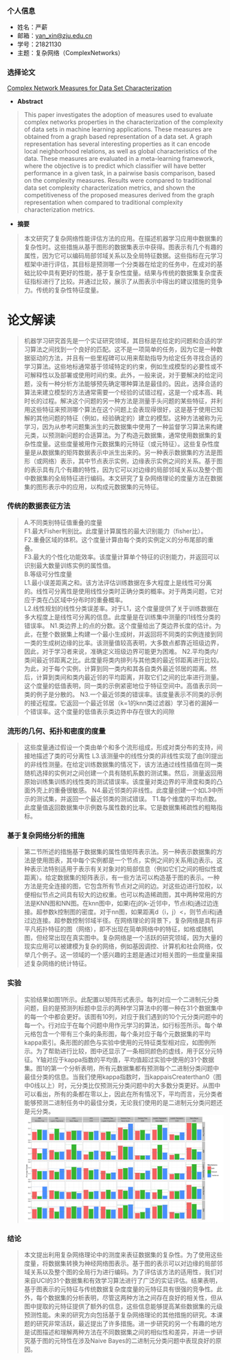  ### 个人信息
 - 姓名：严薪
 - 邮箱：yan_xin@zju.edu.cn
 - 学号：21821130
 - 主题：复杂网络（ComplexNetworks）
 
 ### 选择论文
 
 [Complex Network Measures for Data Set Characterization](https://ieeexplore.ieee.org/stamp/stamp.jsp?tp=&arnumber=6726419)
 
 * **Abstract**
 >This paper investigates the adoption of measures used to evaluate complex networks properties 
 in the characterization of the complexity of data sets in machine learning applications. These measures
 are obtained from a graph based representation of a data set. A graph representation has several 
 interesting properties as it can encode local neighborhood relations, as well as global characteristics
 of the data. These measures are evaluated in a meta-learning framework, where the objective is to predict
 which classifier will have better performance in a given task, in a pairwise basis comparison, based on 
 the complexity measures. Results were compared to traditional data set complexity characterization metrics,
 and shown the competitiveness of the proposed measures derived from the graph representation when compared
 to traditional complexity characterization metrics.
 
 * **摘要**
 >本文研究了复杂网络性能评估方法的应用。在描述机器学习应用中数据集的复杂性时。这些措施从基于图形的数据集表示中获得。图表示有几个有趣的属性，因为它可以编码局部邻域关系以及全局特征数据。这些指标在元学习框架中进行评估，其目标是预测哪一个分类器在给定的任务中，在成对的基础比较中具有更好的性能，基于复杂性度量。结果与传统的数据集复杂度表征指标进行了比较。并通过比较，展示了从图表示中得出的建议措施的竞争力。传统的复杂性特征度量。
 
 # 论文解读
 
>机器学习研究首先是一个实证研究领域，其目标是在给定的问题和合适的学习算法之间找到一个良好的匹配。这不是一项简单的任务，因为它是一种数据驱动的方法，并且有一些里程碑可以用来帮助指导为给定任务寻找合适的学习算法。这些地标通常基于领域特定的约束，例如生成模型的必要性或不可解释性以及部署或使用时间约束。此外，一般来说，对于要解决的给定问题，没有一种分析方法能够预先确定哪种算法是最佳的。因此，选择合适的算法来建立模型的方法通常需要一个经验的试错过程，这是一个成本高、耗时长的过程。解决这个问题的另一种方法是测量手头问题的某些特征，并利用这些特征来预测哪个算法在这个问题上会表现得很好，这是基于使用已知解的其他问题的特征（例如，经验确定的）建立的模型。这种方法被称为元学习，因为从参考问题集派生的元数据集中使用了一种监督学习算法来构建元类，以预测新问题的合适算法。为了构造元数据集，通常使用数据集的复杂性度量。这些度量被用作元数据集的元特征（或元特征）。这些复杂性度量是从数据集的矩阵数据表示中派生出来的。另一种表示数据集的方法是图形（或网络）表示，其中节点表示实例，边缘表示实例之间的关系。基于图的表示具有几个有趣的特性，因为它可以对边缘的局部邻域关系以及整个图中数据集的全局特征进行编码。本文研究了复杂网络理论的度量方法在数据集的图形表示中的应用，以构成元数据集的元特征。
 
 ### 传统的数据表征方法
 >A.不同类别特征值重叠的度量  
 F1.最大Fisher判别比。此度量计算属性的最大识别能力（fisher比）。  
 F2.重叠区域的体积。这个度量计算由每个类的实例定义的分布尾部的重叠。  
 F3.最大的个性化功能效率。该度量计算单个特征的识别能力，并返回可以识别最大数量训练实例的属性值。  
 >B.等级可分性度量  
 L1.最小误差距离之和。该方法评估训练数据在多大程度上是线性可分离的。线性可分离性是使用线性分类时正确分类的概率。对于两类问题，它对应于类在凸区域中分布时的重叠概率。  
 L2.线性规划的线性分类误差率。对于L1，这个度量提供了关于训练数据在多大程度上是线性可分离的信息。此度量是在训练集中测量的l1线性分类的错误率。
 N1.类边界上的点的分数。这个度量给出了类边界长度的估计。为此，在整个数据集上构建一个最小生成树，并返回将不同类的实例连接到同一类的生成树边缘的比率。该测量值较高表明，大多数点都靠近班级边界，因此，对于学习者来说，准确定义班级边界可能更为困难。
 N2.平均类内/类间最近邻距离之比。此度量将类内排列与其他类的最近邻距离进行比较。为此，对于每个实例，计算到同一类内和其各自类外最近邻居的距离。然后，计算到类间和类内最近邻的平均距离，并取它们之间的比率进行测量。这个度量的低值表明，同一类的示例紧密地位于特征空间中。高值表示同一类的例子是分散的。
 N3.一个最近邻类的错误率。该度量表示不同类的示例的接近程度。它返回一个最近邻居（k=1的knn类过滤器）学习者的漏掉一个错误率。这个度量的低值表示类边界中存在很大的间隙

### 流形的几何、拓扑和密度的度量
>这些度量通过假设一个类由单个和多个流形组成，形成对类分布的支持，间接地描述了类的可分离性
L3.该测量中的线性分类的非线性实现了由[9]提出的非线性测量。在给定训练数据集的情况下，该方法通过线性插值在同一类随机选择的实例对之间创建一个具有随机系数的测试集。然后，测量返回用原始训练集训练的线性类的测试错误率。该度量对类边界的平滑度和类的凸面外壳上的重叠很敏感。
N4.最近邻类的非线性。此度量创建一个如L3中所示的测试集，并返回一个最近邻类的测试错误。
T1.每个维度的平均点数。此度量值返回数据集中示例数与属性数的比率。它是数据集稀疏性的粗略指标。

### 基于复杂网络分析的措施
>第二节所述的措施基于数据集的属性值矩阵表示法。另一种表示数据集的方法是使用图表，其中每个实例都是一个节点，实例之间的关系用边表示。这种表示法特别适用于表示有关对象对的局部信息（例如它们之间的相似性或距离）。给定数据集的矩阵表示，有一些方法可以构造基于图的表示。一种方法是完全连接的图，它包含所有节点对之间的边。对这些边进行加权，以便相似节点之间具有较大的边权重。也可以构造稀疏图，其中两种常用的方法是KNN图和NN图。在knn图中，如果i在j的k-近邻中，节点i和j通过边连接。超参数k控制图的密度。对于nn图，如果距离d（i，j）<，则节点i和j通过边连接。超参数控制邻域半径。在网络理论的背景下，复杂网络是具有非平凡拓扑特征的图（网络），即不出现在简单网络中的特征，如格或随机图，但经常出现在真实图中。复杂网络是一个活跃的研究领域，因为大量的现实应用可以被建模为复杂的网络，例如基因调控、计算机和社会网络，仅举几个例子。这一领域的一个感兴趣的主题是通过对相关图的一些度量来描述复杂网络的统计特征。

### 实验
>实验结果如图1所示。此配置以矩阵形式表示。每列对应一个二进制元分类问题，目的是预测列标题中显示的两种学习算法中的哪一种在31个数据集中的每一个中都会更好。该图有10列，对应于我们遇到的10个元分类问题中的每一个。行对应于在每个问题中用作元学习的算法，如行标签所示。每个单元格包含一个带有三个条的条形图，每个条对应于每个元数据集的平均kappa索引。条形图的颜色与实验中使用的元特征类型相对应，如图例所示。为了帮助进行比较，图中还显示了一条相同颜色的虚线，用于区分元特征。Y轴对应于kappa指数的平均值，平均值超过实验中使用的31个数据集。图1的第一个分析表明，所有元数据集都有预测每个二进制分类问题中最佳分类的信息。当我们使用kappa指数时，当kappaisCreaterthan0（图中0线以上）时，元分类比仅预测元分类问题中的大多数分类更好。从图中可以看出，所有的条都在零以上，因此在所有情况下，平均而言，元分类者能够预测二进制任务中的最佳分类，无论我们使用的是二进制元分类问题还是元分类。  
![图一](fig1.png)

### 结论
>本文提出利用复杂网络理论中的测度来表征数据集的复杂性。为了使用这些度量，将数据集转换为神经网络图表示。基于图的表示可以对边缘的局部邻域关系以及整个图的全局行为进行编码。为了评估该方法的适用性，我们对来自UCI的31个数据集和有效学习算法进行了广泛的实证评估。结果表明，基于图表示的元特征与传统数据复杂度度量的元特征具有很强的竞争性。此外，每个数据集的分析表明，尽管这两种方法之间存在良好的相关性，但从图中提取的元特征提供了额外的信息，这些信息能够提高某些数据集的元级预测性能。未来的研究方向包括基于复杂网络理论的其他措施的研究。本课题的研究非常活跃，最近提出了许多措施。进一步研究的另一个有趣的地方是试图描述和理解两种方法在不同数据集之间的相似性和差异，并进一步研究基于图的元特性在涉及Naive Bayes的二进制元分类问题中表现良好的原因。
